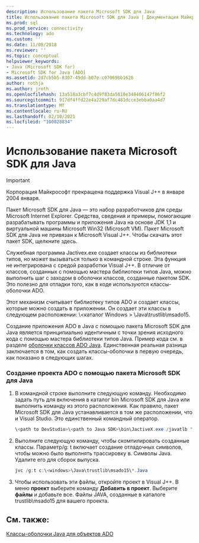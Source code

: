 ```yaml
---
description: Использование пакета Microsoft SDK для Java
title: Использование пакета Microsoft SDK для Java | Документация Майкрософт
ms.prod: sql
ms.prod_service: connectivity
ms.technology: ado
ms.custom: ''
ms.date: 11/08/2018
ms.reviewer: ''
ms.topic: conceptual
helpviewer_keywords:
- Java (Microsoft SDK for)
- Microsoft SDK for Java [ADO]
ms.assetid: 2d7cb5b5-8307-49dd-b07e-c07069bb1626
author: rothja
ms.author: jroth
ms.openlocfilehash: 13a518a3cbf7c4d9f83da5810e340406147f86f2
ms.sourcegitcommit: 917df4ffd22e4a229af7dc481dcce3ebba0aa4d7
ms.translationtype: MT
ms.contentlocale: ru-RU
ms.lasthandoff: 02/10/2021
ms.locfileid: "100028834"
---
```

# <a name="using-the-microsoft-sdk-for-java"></a>Использование пакета Microsoft SDK для Java

> [!IMPORTANT]
> Корпорация Майкрософт прекращена поддержка Visual J++ в январе 2004 января.

Пакет Microsoft SDK для Java — это набор разработчиков для среды Microsoft Internet Explorer. Средства, сведения и примеры, помогающие разрабатывать программы и приложения Java на основе JDK 1,1 и виртуальной машины Microsoft Win32 (Microsoft VM). Пакет Microsoft SDK для Java не привязан к Microsoft Visual J++. Чтобы скачать этот пакет SDK, щелкните здесь.  
  
 Служебная программа Jactivex.exe создает классы из библиотеки типов, но может вызываться только в командной строке. Эта функция не интегрирована с средой разработки Visual J++. В отличие от классов, созданных с помощью мастера библиотеки типов Java, можно выполнить шаг с заходом в оболочки классов, созданные пакетом SDK. Это полезно для отладки того, как в коде используются классы-оболочки ADO.  
  
 Этот механизм считывает библиотеку типов ADO и создает классы, которые можно создать в приложении. Он создает эти классы в следующем расположении: \\<каталог Windows \> \Java\trustlib\msado15.  
  
 Создание приложения ADO в Java с помощью пакета Microsoft SDK для Java является принципиально идентичным с точки зрения исходного кода с помощью мастера библиотеки типов Java. Пример кода см. в разделе [оболочки классов ADO Java](./ado-java-class-wrappers.md). Единственная реальная разница заключается в том, как создать классы-оболочки в первую очередь, как показано в следующих шагах.  
  
### <a name="to-create-an-ado-project-with-the-microsoft-sdk-for-java"></a>Создание проекта ADO с помощью пакета Microsoft SDK для Java  
  
1.  В командной строке выполните следующую команду. Необходимо задать путь для включения в каталог bin Microsoft SDK для Java или выполнить команду из этого расположения. Как правило, пакет Microsoft SDK для Java устанавливается в том же расположении, что и Visual Studio. Это единственный командный оператор.  
  
    ```java
    \<path to DevStudio>\<path to Java SDK>\bin\JactiveX.exe /javatlb "C:\program files\common files\system\ado\msado15.dll"  
    ```  
  
2.  Выполните следующую команду, чтобы скомпилировать созданные классы. Параметр/g: t включает создание отладочных символов, чтобы можно было выполнять трассировку в. Символы Java. Удалите его для сборок выпуска.  
  
    ```java
    jvc /g:t c:\<windows>\Java\trustlib\msado15\*.Java  
    ```  
  
3.  Чтобы использовать эти файлы, откройте проект в Visual J++. В меню **проект** выберите команду **Добавить в проект**. Выберите **файлы** и добавьте все. Файлы JAVA, созданные в каталоге trustlib\msado15 для вашего проекта.  
  
## <a name="see-also"></a>См. также:  
 [Классы-оболочки Java для объектов ADO](./ado-java-class-wrappers.md)